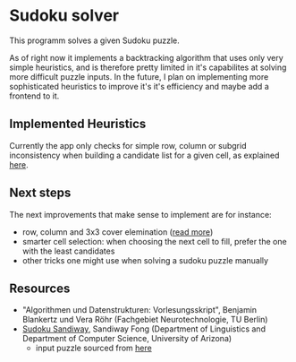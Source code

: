# Sudoku solver

This programm solves a given Sudoku puzzle.

As of right now it implements a backtracking algorithm that uses only very simple heuristics, and is therefore pretty limited in it's capabilites at solving more difficult puzzle inputs. In the future, I plan on implementing more sophisticated heuristics to improve it's it's efficiency and maybe add a frontend to it.

## Implemented Heuristics

Currently the app only checks for simple row, column or subgrid inconsistency when building a candidate list for a given cell, as explained [here](https://sandiway.arizona.edu/sudoku/inconsistency.html).

## Next steps

The next improvements that make sense to implement are for instance:

 - row, column and 3x3 cover elemination ([read more](https://sandiway.arizona.edu/sudoku/cover.html))
 - smarter cell selection: when choosing the next cell to fill, prefer the one with the least candidates
 - other tricks one might use when solving a sudoku puzzle manually

## Resources

- "Algorithmen und Datenstrukturen: Vorlesungsskript", Benjamin Blankertz und Vera Röhr (Fachgebiet Neurotechnologie, TU Berlin)
- [Sudoku Sandiway](https://sandiway.arizona.edu/sudoku/), Sandiway Fong (Department of Linguistics and Department of Computer Science, University of Arizona)
  - input puzzle sourced from [here](https://sandiway.arizona.edu/sudoku/examples.html)
